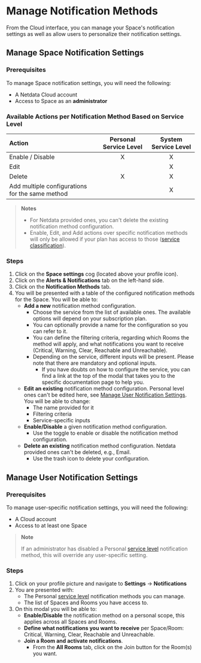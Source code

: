 # Manage Notification Methods

From the Cloud interface, you can manage your Space's notification settings as well as allow users to personalize their notification settings.

## Manage Space Notification Settings

### Prerequisites

To manage Space notification settings, you will need the following:

- A Netdata Cloud account
- Access to Space as an **administrator**

### Available Actions per Notification Method Based on Service Level

| **Action**                                      | **Personal Service Level** | **System Service Level** |
|:------------------------------------------------|:--------------------------:|:------------------------:|
| Enable / Disable                                |             X              |            X             |
| Edit                                            |                            |            X             |
| Delete                                          |             X              |            X             |
| Add multiple configurations for the same method |                            |            X             |

> **Notes**
>
> - For Netdata provided ones, you can't delete the existing notification method configuration.
> - Enable, Edit, and Add actions over specific notification methods will only be allowed if your plan has access to those ([service classification](/docs/alerts-and-notifications/notifications/centralized-cloud-notifications/centralized-cloud-notifications-reference.md#service-classification)).

### Steps

1. Click on the **Space settings** cog (located above your profile icon).
2. Click on the **Alerts & Notifications** tab on the left-hand side.
3. Click on the **Notification Methods** tab.
4. You will be presented with a table of the configured notification methods for the Space. You will be able to:
    - **Add a new** notification method configuration.
        - Choose the service from the list of available ones. The available options will depend on your subscription plan.
        - You can optionally provide a name for the configuration so you can refer to it.
        - You can define the filtering criteria, regarding which Rooms the method will apply, and what notifications you want to receive (Critical, Warning, Clear, Reachable and Unreachable).
        - Depending on the service, different inputs will be present. Please note that there are mandatory and optional inputs.
            - If you have doubts on how to configure the service, you can find a link at the top of the modal that takes you to the specific documentation page to help you.
    - **Edit an existing** notification method configuration. Personal level ones can't be edited here, see [Manage User Notification Settings](#manage-user-notification-settings). You will be able to change:
        - The name provided for it
        - Filtering criteria
        - Service-specific inputs
    - **Enable/Disable** a given notification method configuration.
        - Use the toggle to enable or disable the notification method configuration.
    - **Delete an existing** notification method configuration. Netdata provided ones can't be deleted, e.g., Email.
        - Use the trash icon to delete your configuration.

## Manage User Notification Settings

### Prerequisites

To manage user-specific notification settings, you will need the following:

- A Cloud account
- Access to at least one Space

> **Note**
>
> If an administrator has disabled a Personal [service level](/docs/alerts-and-notifications/notifications/centralized-cloud-notifications/centralized-cloud-notifications-reference.md#service-level) notification method, this will override any user-specific setting.

### Steps

1. Click on your profile picture and navigate to **Settings** -> **Notifications**
2. You are presented with:
    - The Personal [service level](/docs/alerts-and-notifications/notifications/centralized-cloud-notifications/centralized-cloud-notifications-reference.md#service-level) notification methods you can manage.
    - The list of Spaces and Rooms you have access to.
3. On this modal you will be able to:
    - **Enable/Disable** the notification method on a personal scope, this applies across all Spaces and Rooms.
    - **Define what notifications you want to receive** per Space/Room: Critical, Warning, Clear, Reachable and Unreachable.
    - **Join a Room and activate notifications**.
        - From the **All Rooms** tab, click on the Join button for the Room(s) you want.

